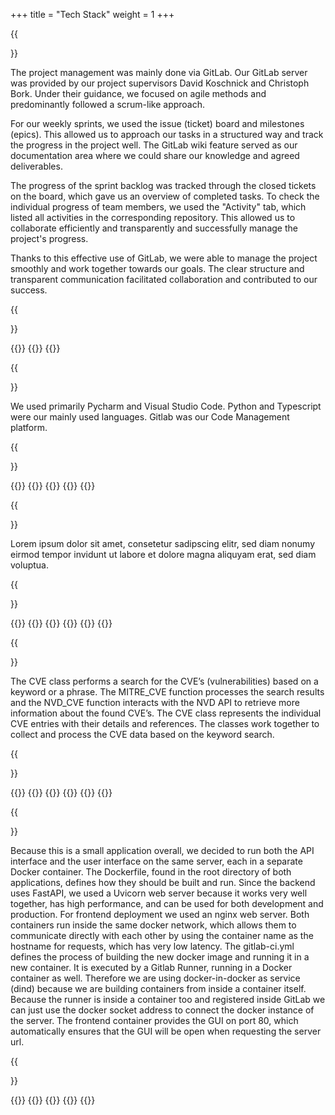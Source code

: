 +++
title = "Tech Stack"
weight = 1
+++



{{<section title="Project Management">}}

The project management was mainly done via GitLab. Our GitLab server was provided by our project supervisors David Koschnick and Christoph Bork.
Under their guidance, we focused on agile methods and predominantly followed a scrum-like approach.

For our weekly sprints, we used the issue (ticket) board and milestones (epics).
This allowed us to approach our tasks in a structured way and track the progress in the project well.
The GitLab wiki feature served as our documentation area where we could share our knowledge and agreed deliverables.

The progress of the sprint backlog was tracked through the closed tickets on the board, which gave us an overview of completed tasks.
To check the individual progress of team members, we used the "Activity" tab, which listed all activities in the corresponding repository.
This allowed us to collaborate efficiently and transparently and successfully manage the project's progress.

Thanks to this effective use of GitLab, we were able to manage the project smoothly and work together towards our goals.
The clear structure and transparent communication facilitated collaboration and contributed to our success.

{{</section>}} 

{{<gallery>}}
{{<team-member image="Techstack-Gitlab-logo.svg" name="Git Lab">}}
{{</gallery>}}


{{<section title="Development">}}

We used primarily Pycharm and Visual Studio Code.
Python and Typescript were our mainly used languages.
Gitlab was our Code Management platform.

{{</section>}} 

{{<gallery>}}
{{<team-member image="Techstack-Pycharm-logo.png" name="PyCharm">}}
{{<team-member image="Techstack-Visual_Studio_Code-logo.png" name="Visual Studio Code">}}
{{<team-member image="Techstack-Gitlab-logo.png" name="Git Lab">}}
{{</gallery>}}


{{<section title="Frontend">}}

Lorem ipsum dolor sit amet, consetetur sadipscing elitr, sed diam nonumy eirmod tempor invidunt ut labore et dolore magna aliquyam erat, sed diam voluptua.

{{</section>}} 

{{<gallery>}}
{{<team-member image="Techstack-Vuejs-logo.png" name="Vue 3">}}
{{<team-member image="Techstack-Vitejs-logo.png" name="Vite">}}
{{<team-member image="Techstack-Pinia-logo.png" name="Pinia">}}
{{<team-member image="Techstack-Typescript-logo.png" name="Typescript">}}
{{</gallery>}}


{{<section title="Backend & Database">}}

The CVE class performs a search for the CVE’s (vulnerabilities) based on a keyword or a phrase.
The MITRE_CVE function processes the search results and the NVD_CVE function interacts with the NVD API to retrieve more information about the found CVE’s.
The CVE class represents the individual CVE entries with their details and references.
The classes work together to collect and process the CVE data based on the keyword search. 

{{</section>}} 

{{<gallery>}}
{{<team-member image="Techstack-Fastapi-logo.png" name="FastAPI">}}
{{<team-member image="Techstack-Mongodb-logo.png" name="MongoDB Atlas">}}
{{<team-member image="Techstack-Nist-logo.png" name="NVD CVE API">}}
{{<team-member image="Techstack-Mitrelib-logo.png" name="MITRE lib">}}
{{</gallery>}}

{{<section title="Deployment">}}

Because this is a small application overall, we decided to run both the API interface and the user interface on the same server, each in a separate Docker container. 
The Dockerfile, found in the root directory of both applications, defines how they should be built and run.
Since the backend uses FastAPI, we used a Uvicorn web server because it works very well together, has high performance, and can be used for both development and production. 
For frontend deployment we used an nginx web server. 
Both containers run inside the same docker network, which allows them to communicate directly with each other by using the container name as the hostname for requests, which has very low latency. 
The gitlab-ci.yml defines the process of building the new docker image and running it in a new container.
It is executed by a Gitlab Runner, running in a Docker container as well.
Therefore we are using docker-in-docker as service (dind) because we are building containers from inside a container itself.
Because the runner is inside a container too and registered inside GitLab we can just use the docker socket address to connect the docker instance of the server. 
The frontend container provides the GUI on port 80, which automatically ensures that the GUI will be open when requesting the server url.

{{</section>}} 

{{<gallery>}}
{{<team-member image="Techstack-Nginx-logo.png" name="Nginx">}}
{{<team-member image="Techstack-Uvicorn-logo.png" name="Uvicorn">}}
{{<team-member image="Techstack-Docker-logo.png" name="Docker">}}
{{</gallery>}}


